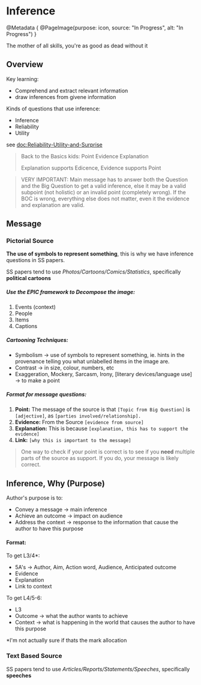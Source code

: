 # Inference
@Metadata {
    @PageImage(purpose: icon, source: "In Progress", alt: "In Progress")
}

The mother of all skills, you're as good as dead without it

## Overview
Key learning:
- Comprehend and extract relevant information
- draw inferences from givene information

Kinds of questions that use inference: 
- Inference 
- Reliability
- Utility

see <doc:Reliability-Utility-and-Surprise>

> Back to the Basics kids:
> Point Evidence Explanation
> 
> Explanation supports Edicence, Evidence supports Point

> VERY IMPORTANT: 
> Main message has to answer both the Question and the Big Question to get a valid inference, else it may be a valid subpoint (not holistic) or an invalid point (completely wrong). If the BOC is wrong, everything else does not matter, even it the evidence and explanation are valid. 

## Message
### Pictorial Source

**The use of symbols to represent something**, this is why we have inference questions in SS papers.

SS papers tend to use *Photos/Cartoons/Comics/Statistics*, specifically **political cartoons**

##### Use the EPIC framework to Decompose the image:
1. Events (context)
2. People
3. Items
4. Captions 

##### Cartooning Techniques: 
- Symbolism → use of symbols to represent something, ie. hints in the provenance telling you what unlabelled items in the image are. 
- Contrast → in size, colour, numbers, etc
- Exaggeration, Mockery, Sarcasm, Irony, [literary devices/language use] → to make a point

##### Format for message questions:
1. **Point:** The message of the source is that `[Topic from Big Question]` is `[adjective]`, as `[parties involved/relationship].`
2. **Evidence:** From the Source `[evidence from source]`
3. **Explanation:** This is because `[explanation, this has to support the evidence]`
4. **Link:** `[why this is important to the message]`

> One way to check if your point is correct is to see if you **need** multiple parts of the source as support. If you do, your message is likely correct. 


## Inference, Why (Purpose)

Author's purpose is to:
- Convey a message → main inference
- Achieve an outcome → impact on audience
- Address the context → response to the information that cause the author to have this purpose

#### Format:
To get L3/4*:
- 5A's → Author, Aim, Action word, Audience, Anticipated outcome
- Evidence 
- Explanation
- Link to context

To get L4/5-6:
- L3
- Outcome → what the author wants to achieve
- Context → what is happening in the world that causes the author to have this purpose

*I'm not actually sure if thats the mark allocation

### Text Based Source

SS papers tend to use *Articles/Reports/Statements/Speeches*, specifically **speeches**
